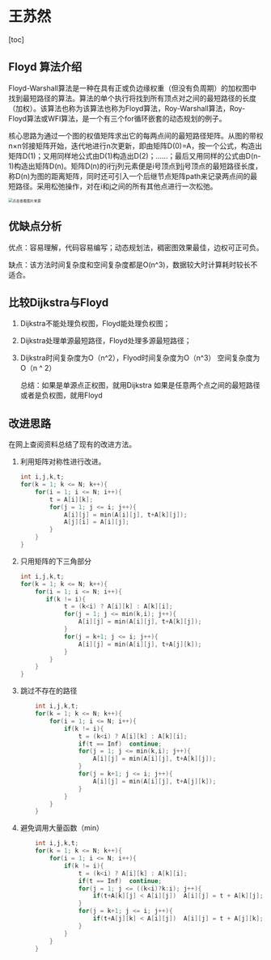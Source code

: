 # 王苏然 

[toc]







## Floyd 算法介绍

Floyd-Warshall算法是一种在具有正或负边缘权重（但没有负周期）的加权图中找到最短路径的算法。算法的单个执行将找到所有顶点对之间的最短路径的长度（加权）。该算法也称为该算法也称为Floyd算法，Roy-Warshall算法，Roy-Floyd算法或WFI算法，是一个有三个for循环嵌套的动态规划的例子。

核心思路为通过一个图的权值矩阵求出它的每两点间的最短路径矩阵。从图的带权n×n邻接矩阵开始，迭代地进行n次更新，即由矩阵D(0)=A，按一个公式，构造出矩阵D(1)；又用同样地公式由D(1)构造出D(2)；……；最后又用同样的公式由D(n-1)构造出矩阵D(n)。矩阵D(n)的i行j列元素便是i号顶点到j号顶点的最短路径长度，称D(n)为图的距离矩阵，同时还可引入一个后继节点矩阵path来记录两点间的最短路径。采用松弛操作，对在i和j之间的所有其他点进行一次松弛。

<img src="https://gimg2.baidu.com/image_search/src=http%3A%2F%2Fimg.it610.com%2Fimage%2Finfo8%2Fbb9ce030d8814ec0b7cb0f840d4d5f0b.jpg&refer=http%3A%2F%2Fimg.it610.com&app=2002&size=f9999,10000&q=a80&n=0&g=0n&fmt=auto?sec=1658051373&t=47c71d1756502be7f87698999f6338d6" alt="点击查看图片来源" style="zoom:50%;" />



## 优缺点分析

优点：容易理解，代码容易编写；动态规划法，稠密图效果最佳，边权可正可负。

缺点：该方法时间复杂度和空间复杂度都是O(n^3)，数据较大时计算耗时较长不适合。



## 比较Dijkstra与Floyd

1. Dijkstra不能处理负权图，Floyd能处理负权图；

2. Dijkstra处理单源最短路径，Floyd处理多源最短路径；

3. Dijkstra时间复杂度为O（n^2），Flyod时间复杂度为O（n^3） 空间复杂度为O（n ^ 2）

   总结：如果是单源点正权图，就用Dijkstra
   如果是任意两个点之间的最短路径或者是负权图，就用Floyd



## 改进思路

在网上查阅资料总结了现有的改进方法。

1. 利用矩阵对称性进行改进。

   ```c
   int i,j,k,t;
   for(k = 1; k <= N; k++){
       for(i = 1; i <= N; i++){
           t = A[i][k];
           for(j = 1; j <= i; j++){
               A[i][j] = min(A[i][j], t+A[k][j]);
               A[j][i] = A[i][j];
           }
       }
   }
   ```

   

2. 只用矩阵的下三角部分

   ```c
   int i,j,k,t;
   for(k = 1; k <= N; k++){
       for(i = 1; i <= N; i++){
          if(k != i){
               t = (k<i) ? A[i][k] : A[k][i];
               for(j = 1; j <= min(k,i); j++){
                   A[i][j] = min(A[i][j], t+A[k][j]);
               }
               for(j = k+1; j <= i; j++){
                   A[i][j] = min(A[i][j], t+A[j][k]);
               }
           }
       }
   }
   ```

   

3. 跳过不存在的路径

   ```c
       int i,j,k,t;
       for(k = 1; k <= N; k++){
           for(i = 1; i <= N; i++){
               if(k != i){
                   t = (k<i) ? A[i][k] : A[k][i];
                   if(t == Inf)  continue;
                   for(j = 1; j <= min(k,i); j++){
                       A[i][j] = min(A[i][j], t+A[k][j]);
                   }
                   for(j = k+1; j <= i; j++){
                       A[i][j] = min(A[i][j], t+A[j][k]);
                   }
               }
           }
       }
   
   ```

   

4. 避免调用大量函数（min）

   ```c
       int i,j,k,t;
       for(k = 1; k <= N; k++){
           for(i = 1; i <= N; i++){
               if(k != i){
                   t = (k<i) ? A[i][k] : A[k][i];
                   if(t == Inf)  continue;
                   for(j = 1; j <= ((k<i)?k:i); j++){
                       if(t+A[k][j] < A[i][j])  A[i][j] = t + A[k][j];
                   }
                   for(j = k+1; j <= i; j++){
                       if(t+A[j][k] < A[i][j])  A[i][j] = t + A[j][k];
                   }
               }
           }
       }
   ```

   